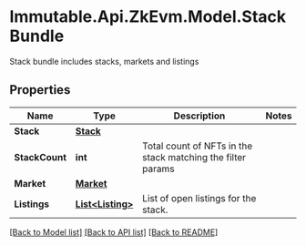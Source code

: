 # Immutable.Api.ZkEvm.Model.StackBundle
Stack bundle includes stacks, markets and listings

## Properties

Name | Type | Description | Notes
------------ | ------------- | ------------- | -------------
**Stack** | [**Stack**](Stack.md) |  | 
**StackCount** | **int** | Total count of NFTs in the stack matching the filter params | 
**Market** | [**Market**](Market.md) |  | 
**Listings** | [**List&lt;Listing&gt;**](Listing.md) | List of open listings for the stack. | 

[[Back to Model list]](../README.md#documentation-for-models) [[Back to API list]](../README.md#documentation-for-api-endpoints) [[Back to README]](../README.md)

